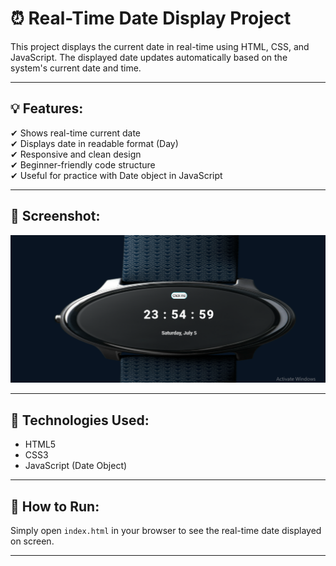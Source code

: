 # ⏰ Real-Time Date Display Project

This project displays the current date in real-time using HTML, CSS, and JavaScript. The displayed date updates automatically based on the system's current date and time.

---

## 💡 Features:

✔ Shows real-time current date  
✔ Displays date in readable format (Day)  
✔ Responsive and clean design  
✔ Beginner-friendly code structure  
✔ Useful for practice with Date object in JavaScript  

---

## 📸 Screenshot:

![Real-Time Date Screenshot](./Screenshot%202025-07-05%20235513.png)

---

## 🔧 Technologies Used:

- HTML5  
- CSS3  
- JavaScript (Date Object)  

---

## 🚀 How to Run:

Simply open `index.html` in your browser to see the real-time date displayed on screen.

---

